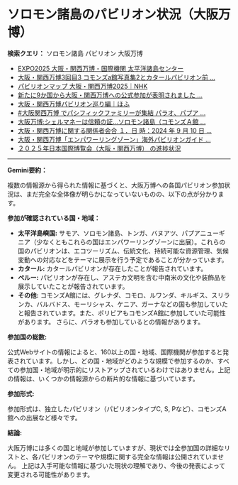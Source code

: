 # ソロモン諸島のパビリオン状況（大阪万博）

**検索クエリ：** ソロモン諸島 パビリオン 大阪万博

- [EXPO2025 大阪・関西万博 - 国際機関 太平洋諸島センター](https://pic.or.jp/featured_word/10255/)
- [大阪・関西万博3回目3 コモンズa館写真集2とカタールパビリオン前 ...](https://ameblo.jp/bomuu/entry-12895014892.html)
- [パビリオンマップ 大阪・関西万博2025｜NHK](https://www3.nhk.or.jp/news/special/osaka_expo/pavilion/)
- [新たに9か国から大阪・関西万博への公式参加が表明されました ...](https://www.expo2025.or.jp/news/news-20220531-01/)
- [大阪・関西万博パビリオン巡り編｜ほふ](https://note.com/matugeya/n/nedf39f8182d6)
- [#大阪関西万博 でパシフィックファミリーが集結 パラオ、パプア ...](https://www.instagram.com/p/DLBl9BHzbct/)
- [大阪万博:シェルマネーは信頼の証…ソロモン諸島（コモンズＡ館 ...](https://www.yomiuri.co.jp/expo2025/now/20250523-OYO1T50009/)
- [大阪・関西万博に関する関係者会合 １．日 時：2024 年 9 月 10 日 ...](https://www.cas.go.jp/jp/seisaku/osaka_kansai_banpaku/pdf/r60910_siryou1.pdf)
- [大阪・関西万博「エンパワーリングゾーン」海外パビリオンガイド ...](https://travel.rakuten.co.jp/mytrip/howto/expo2025-empower-guide)
- [２０２５年日本国際博覧会（大阪・関西万博） の進捗状況](https://www.cas.go.jp/jp/seisaku/expo_suisin_honbu/kankei_renraku/dai5/siryou1.pdf)


---

**Gemini要約：**

複数の情報源から得られた情報に基づくと、大阪万博への各国パビリオン参加状況は、まだ完全な全体像が明らかになっていないものの、以下の点が分かります。

**参加が確認されている国・地域：**

* **太平洋島嶼国:**  サモア、ソロモン諸島、トンガ、バヌアツ、パプアニューギニア（少なくともこれらの国はエンパワーリングゾーンに出展）。これらの国のパビリオンは、エコツーリズム、伝統文化、持続可能な資源管理、気候変動への対応などをテーマに展示を行う予定であることが分かっています。
* **カタール:**  カタールパビリオンが存在したことが報告されています。
* **ペルー:**  パビリオンが存在し、アステカ文明を含む中南米の文化や装飾品を展示していたことが報告されています。
* **その他:** コモンズA館には、グレナダ、コモロ、ルワンダ、キルギス、スリランカ、バルバドス、モーリシャス、ケニア、ガーナなどの国も参加していたと報告されています。また、ボリビアもコモンズA館に参加していた可能性があります。  さらに、パラオも参加しているとの情報があります。


**参加国の総数:**

公式Webサイトの情報によると、160以上の国・地域、国際機関が参加すると発表されています。しかし、どの国・地域がどのような規模で参加するのか、すべての参加国・地域が明示的にリストアップされているわけではありません。上記の情報は、いくつかの情報源からの断片的な情報に基づいています。

**参加形式:**

参加形式は、独立したパビリオン（パビリオンタイプC, S, Pなど）、コモンズA館への出展など様々です。


**結論:**

大阪万博には多くの国と地域が参加していますが、現状では全参加国の詳細なリストと、各パビリオンのテーマや規模に関する完全な情報は公開されていません。  上記は入手可能な情報に基づいた現状の理解であり、今後の発表によって変更される可能性があります。

